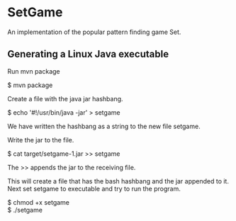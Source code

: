 # SetGame

An implementation of the popular pattern finding game Set.

## Generating a Linux Java executable

Run mvn package

$ mvn package

Create a file with the java jar hashbang.

$ echo '#!/usr/bin/java -jar' > setgame

We have written the hashbang as a string to the new file setgame.

Write the jar to the file.

$ cat target/setgame-1.jar >> setgame

The >> appends the jar to the receiving file.

This will create a file that has the bash hashbang and the jar appended to it. Next set setgame to executable and try to run the program.

$ chmod +x setgame  
$ ./setgame
